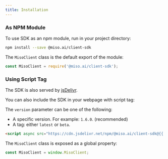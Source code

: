 ```yaml
---
title: Installation
---
```


### As NPM Module

To use SDK as an npm module, run in your project directory:
```bash
npm install --save @miso.ai/client-sdk
```

The `MisoClient` class is the default export of the module:

```js
const MisoClient = require('@miso.ai/client-sdk');
```

### Using Script Tag

The SDK is also served by [jsDelivr](https://www.jsdelivr.com/package/npm/@miso.ai/client-sdk).

You can also include the SDK in your webpage with script tag:

The `version` parameter can be one of the following:
* A specific version. For example: `1.6.0`. (recommended)
* A tag: either `latest` or `beta`.

```html
<script async src="https://cdn.jsdelivr.net/npm/@miso.ai/client-sdk@{{'{{version}}'}}/dist/umd/miso.min.js"></script>
```

The `MisoClient` class is exposed as a global property:

```js
const MisoClient = window.MisoClient;
```
